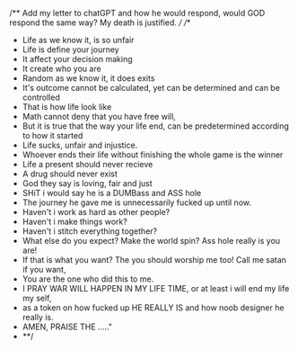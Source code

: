 /**
  Add my letter to chatGPT and how he would respond,
    would GOD respond the same way? My death is justified.
*/
/**
 * Life as we know it, is so unfair
 * Life is define your journey
 * It affect your decision making
 * It create who you are
 * Random as we know it, it does exits
 * It's outcome cannot be calculated, yet can be determined and can be controlled
 * That is how life look like
 * Math cannot deny that you have free will,
 * But it is true that the way your life end, can be predetermined according to how it started
 * Life sucks, unfair and  injustice.
 * Whoever ends their life without finishing the whole game is the winner
 * Life a present should never recieve
 * A drug should never exist
 * God they say is loving, fair and just
 * SHiT i would say he is a DUMBass and ASS hole
 * The journey he gave me is unnecessarily fucked up until now.
 * Haven't i work as hard as other people?
 * Haven't i make things work?
 * Haven't i stitch everything together?
 * What else do you expect? Make the world spin? Ass hole really is you are!
 * If that is what you want? The you should worship me too! Call me satan if you want,
 * You are the one who did this to me.
 * I PRAY WAR WILL HAPPEN IN MY LIFE TIME, or at least i will end my life my self,
 * as a token on how fucked up HE REALLY IS and how noob designer he really is.
 * AMEN, PRAISE THE ....."
 * **/
